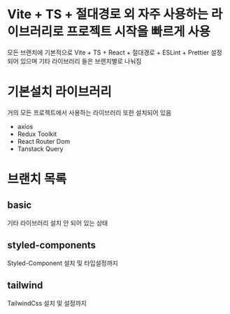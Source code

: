 # Vite + TS + 절대경로 외 자주 사용하는 라이브러리로 프로젝트 시작을 빠르게 사용

모든 브랜치에 기본적으로 Vite + TS + React + 절대경로 + ESLint + Prettier 설정되어 있으며 기타 라이브러리 들은 브랜치별로 나눠짐

# 기본설치 라이브러리

거의 모든 프로젝트에서 사용하는 라이브러리 또한 설치되어 있음

- axios
- Redux Toolkit
- React Router Dom
- Tanstack Query

# 브랜치 목록

## basic

기타 라이브러리 설치 안 되어 있는 상태

## styled-components

Styled-Component 설치 및 타입설정까지

## tailwind

TailwindCss 설치 및 설정까지
